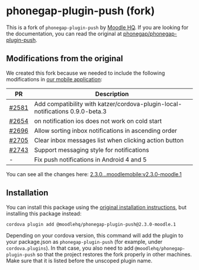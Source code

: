 # phonegap-plugin-push (fork)

This is a fork of `phonegap-plugin-push` by [Moodle HQ](https://moodle.com/). If you are looking for the documentation, you can read the original at [phonegap/phonegap-plugin-push](https://github.com/phonegap/phonegap-plugin-push).

## Modifications from the original

We created this fork because we needed to include the following modifications in [our mobile application](https://github.com/moodlehq/moodleapp):

| PR | Description |
| -- | ----------- |
| [#2581](https://github.com/phonegap/phonegap-plugin-push/pull/2581) | Add compatibility with katzer/cordova-plugin-local-notifications 0.9.0-beta.3 |
| [#2654](https://github.com/phonegap/phonegap-plugin-push/pull/2654) | on notification ios does not work on cold start |
| [#2696](https://github.com/phonegap/phonegap-plugin-push/pull/2696) | Allow sorting inbox notifications in ascending order |
| [#2705](https://github.com/phonegap/phonegap-plugin-push/pull/2705) | Clear inbox messages list when clicking action button |
| [#2743](https://github.com/phonegap/phonegap-plugin-push/pull/2743) | Support messaging style for notifications |
| - | Fix push notifications in Android 4 and 5 |

You can see all the changes here: [2.3.0...moodlemobile:v2.3.0-moodle.1](https://github.com/phonegap/phonegap-plugin-push/compare/2.3.0...moodlemobile:v2.3.0-moodle.1)

## Installation

You can install this package using the [original installation instructions](https://github.com/phonegap/phonegap-plugin-push/blob/master/docs/INSTALLATION.md), but installing this package instead:

```sh
cordova plugin add @moodlehq/phonegap-plugin-push@2.3.0-moodle.1
```

Depending on your cordova version, this command will add the plugin to your package.json as `phonegap-plugin-push` (for example, under `cordova.plugins`). In that case, you also need to add `@moodlehq/phonegap-plugin-push` so that the project restores the fork properly in other machines. Make sure that it is listed before the unscoped plugin name.
